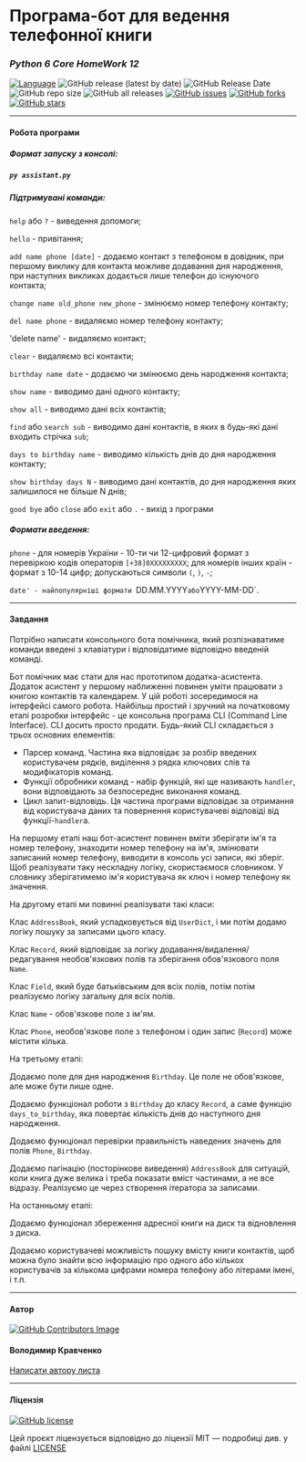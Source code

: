 # Програма-бот для ведення телефонної книги

### *Python 6 Core HomeWork 12*

[![Language](https://img.shields.io/badge/language-python-blue)](https://www.python.org)
![GitHub release (latest by date)](https://img.shields.io/github/v/release/VlodyaKr/Python-6-Core-HomeWork-12?color=orange&style=plastic)
![GitHub Release Date](https://img.shields.io/github/release-date/VlodyaKr/Python-6-Core-HomeWork-12?color=blue&style=plastic)
![GitHub repo size](https://img.shields.io/github/repo-size/VlodyaKr/Python-6-Core-HomeWork-12?style=plastic)
![GitHub all releases](https://img.shields.io/github/downloads/VlodyaKr/Python-6-Core-HomeWork-12/total?style=plastic)
[![GitHub issues](https://img.shields.io/github/issues/VlodyaKr/Python-6-Core-HomeWork-12?style=plastic)](https://github.com/VlodyaKr/Python-6-Core-HomeWork-12/issues)
[![GitHub forks](https://img.shields.io/github/forks/VlodyaKr/Python-6-Core-HomeWork-12?style=plastic)](https://github.com/VlodyaKr/Python-6-Core-HomeWork-12/network)
[![GitHub stars](https://img.shields.io/github/stars/VlodyaKr/Python-6-Core-HomeWork-12?style=plastic)](https://github.com/VlodyaKr/Python-6-Core-HomeWork-12/stargazers)
___
#### Робота програми

##### Формат запуску з консолі:
##### ***`py assistant.py`***

##### Підтримувані команди:

`help` або `?` - виведення допомоги;

`hello` - привітання;

`add name phone [date]` - додаємо контакт з телефоном в довідник, при першому виклику для контакта можливе додавання дня народження, при наступних викликах додається лише телефон до існуючого контакта;

`change name old_phone new_phone` - змінюємо номер телефону контакту;

`del name phone` - видаляємо номер телефону контакту;

'delete name' - видаляємо контакт;

`clear` - видаляємо всі контакти;

`birthday name date` - додаємо чи змінюємо день народження контакта;

`show name` - виводимо дані одного контакту;

`show all` - виводимо дані всіх контактів;

`find` або `search sub` - виводимо дані контактів, в яких в будь-які дані входить стрічка `sub`;

`days to birthday name` - виводимо кількість днів до дня народження контакту;

`show birthday days N` - виводимо дані контактів, до дня народження яких залишилося не більше N днів;

`good bye` або `close` або `exit` або `.` - вихід з програми

##### Формати введення:

`phone` - для номерів України - 10-ти чи 12-цифровий формат з перевіркою кодів операторів `[+38]0XXXXXXXXX`; для номерів інших країн - формат з 10-14 цифр; допускаються символи `(`, `)`, `-`;

`date' - найпопулярніші формати `DD.MM.YYYY` або `YYYY-MM-DD`.

___
#### Завдання
Потрібно написати консольного бота помічника, який розпізнаватиме команди введені з клавіатури і відповідатиме відповідно введеній команді.

Бот помічник має стати для нас прототипом додатка-асистента. Додаток асистент у першому наближенні повинен уміти працювати з книгою контактів та календарем. У цій роботі зосередимося на інтерфейсі самого робота. Найбільш простий і зручний на початковому етапі розробки інтерфейс - це консольна програма CLI (Command Line Interface). CLI досить просто продати. Будь-який CLI складається з трьох основних елементів:
- Парсер команд. Частина яка відповідає за розбір введених користувачем рядків, виділення з рядка ключових слів та модифікаторів команд.
- Функції обробники команд - набір функцій, які ще називають `handler`, вони відповідають за безпосереднє виконання команд.
- Цикл запит-відповідь. Ця частина програми відповідає за отримання від користувача даних та повернення користувачеві відповіді від функції-`handler`а.

На першому етапі наш бот-асистент повинен вміти зберігати ім'я та номер телефону, знаходити номер телефону на ім'я, змінювати записаний номер телефону, виводити в консоль усі записи, які зберіг. Щоб реалізувати таку нескладну логіку, скористаємося словником. У словнику зберігатимемо ім'я користувача як ключ і номер телефону як значення.

На другому етапі ми повинні реалізувати такі класи:

Клас `AddressBook`, який успадковується від `UserDict`, і ми потім додамо логіку пошуку за записами цього класу.

Клас `Record`, який відповідає за логіку додавання/видалення/редагування необов'язкових полів та зберігання обов'язкового поля `Name`.

Клас `Field`, який буде батьківським для всіх полів, потім потім реалізуємо логіку загальну для всіх полів.

Клас `Name` - обов'язкове поле з ім'ям.

Клас `Phone`, необов'язкове поле з телефоном і один запис (`Record`) може містити кілька.

На третьому етапі:

Додаємо поле для дня народження `Birthday`. Це поле не обов'язкове, але може бути лише одне.

Додаємо функціонал роботи з `Birthday` до класу `Record`, а саме функцію `days_to_birthday`, яка повертає кількість днів до наступного дня народження.

Додаємо функціонал перевірки правильність наведених значень для полів `Phone`, `Birthday`.

Додаємо пагінацію (посторінкове виведення) `AddressBook` для ситуацій, коли книга дуже велика і треба показати вміст частинами, а не все відразу. Реалізуємо це через створення ітератора за записами.

На останньому етапі:

Додаємо функціонал збереження адресної книги на диск та відновлення з диска. 

Додаємо користувачеві можливість пошуку вмісту книги контактів, щоб можна було знайти всю інформацію про одного або кількох користувачів за кількома цифрами номера телефону або літерами імені, і т.п.

___
#### Автор
[![GitHub Contributors Image](https://contrib.rocks/image?repo=VlodyaKr/Python-6-Core-HomeWork-12)](https://github.com/VlodyaKr)

#### Володимир Кравченко
[Написати автору листа](mailto:vlodya@gmail.com?subject=Python-6-Core-HomeWork-12)
___
#### Ліцензія
[![GitHub license](https://img.shields.io/github/license/VlodyaKr/Python-6-Core-HomeWork-12?style=plastic)](https://github.com/VlodyaKr/Python-6-Core-HomeWork-12/blob/main/LICENSE)

Цей проєкт ліцензується відповідно до ліцензії MIT — подробиці див. у файлі [LICENSE](https://github.com/VlodyaKr/Python-6-Core-HomeWork-12/blob/main/LICENSE)
